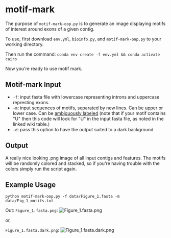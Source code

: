 # motif-mark

The purpose of `motif-mark-oop.py` is to generate an image displaying motifs of interest around exons of a given contig.

To use, first download `env.yml`, `bioinfo.py`, and `motif-mark-oop.py` to your working directory.

Then run the command:
```conda env create -f env.yml && conda activate cairo```

Now you're ready to use motif mark.

## Motif-mark Input
* `-f`: input fasta file with lowercase representing introns and uppercase represting exons.
* `-m`: input sequences of motifs, separated by new lines. Can be upper or lower case. Can be [ambiguously labeled](https://en.wikipedia.org/wiki/Nucleic_acid_notation) (note that if your motif contains "U" then this code will look for "U" in the input fasta file, as noted in the linked wiki table.)
* `-d`: pass this option to have the output suited to a dark background

## Output
A really nice looking .png image of all input contigs and features. The motifs will be randomly colored and stacked, so if you're having trouble with the colors simply run the script again.


## Example Usage
```python motif-mark-oop.py -f data/Figure_1.fasta -m data/Fig_1_motifs.txt```

Out:
`Figure_1.fasta.png`:
![Figure_1.fasta.png](figures/Figure_1.fasta.png)

or,

`Figure_1.fasta.dark.png`:
![Figure_1.fasta.dark.png](figures/Figure_1.fasta.dark.png)
